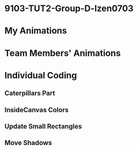 # 9103-TUT2-Group-D-lzen0703
# My Animations
# Team Members' Animations
# Individual Coding
## Caterpillars Part
## InsideCanvas Colors
## Update Small Rectangles
## Move Shadows